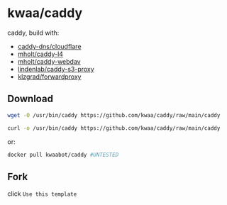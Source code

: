 # kwaa/caddy

caddy, build with:

- [caddy-dns/cloudflare](https://github.com/caddy-dns/cloudflare)
- [mholt/caddy-l4](https://github.com/mholt/caddy-l4)
- [mholt/caddy-webdav](https://github.com/mholt/caddy-webdav)
- [lindenlab/caddy-s3-proxy](https://github.com/lindenlab/caddy-s3-proxy)
- [klzgrad/forwardproxy](https://github.com/klzgrad/forwardproxy)

## Download

```bash
wget -O /usr/bin/caddy https://github.com/kwaa/caddy/raw/main/caddy

curl -o /usr/bin/caddy https://github.com/kwaa/caddy/raw/main/caddy
```

or:

```bash
docker pull kwaabot/caddy #UNTESTED
```

## Fork

click ```Use this template```
